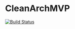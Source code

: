 # CleanArchMVP

[![Build Status](https://travis-ci.com/joancolmenerodev/CleanArchMVP.svg?branch=master)](https://travis-ci.com/joancolmenerodev/CleanArchMVP)
